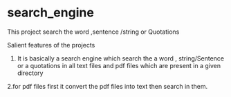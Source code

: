 # search_engine
This project search the word ,sentence /string or Quotations 

Salient features of the projects
1. It is basically a search engine which search the 
a word , string/Sentence or a quotations in all text files and pdf files
which are present in a given directory


2.for pdf files first it convert the pdf files into text then search in them.




 

